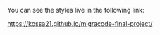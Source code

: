 You can see the styles live in the following link: 

https://kossa21.github.io/migracode-final-project/
